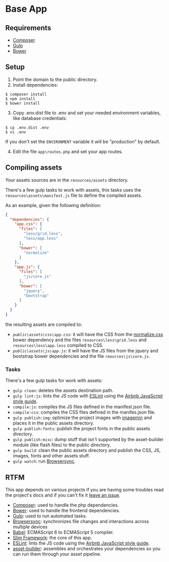 Base App
=======

## Requirements

* [Composer](https://getcomposer.org/)
* [Gulp](http://gulpjs.com/)
* [Bower](http://bower.io/)

## Setup

1. Point the domain to the public directory.
2. Install dependencies:

  ```shell
  $ composer install
  $ npm install
  $ bower install
  ```

3. Copy .env.dist file to .env and set your needed environment variables, like database
credentials:

  ```shell
  $ cp .env.dist .env
  $ vi .env
  ```

  If you don't set the `ENVIRONMENT` variable it will be "production" by default.

4. Edit the file `app\routes.php` and set your app routes.

## Compiling assets

Your assets sources are in the `resources/assets` directory.

There's a few gulp tasks to work with assets, this tasks uses the `resources\assets\manifest.js` file to define the compiled assets.

As an example, given the following definition:

```json
{
  "dependencies": {
    "app.css": {
      "files": [
        "less/grid.less",
        "less/app.less"
      ],
      "bower": [
        "normalize"
      ]
    },
    "app.js": {
      "files": [
        "js/core.js"
      ],
      "bower": [
        "jquery",
        "bootstrap"
      ]
    }
  }
}
```

the resulting assets are compiled to:

* *`public\assets\css\app.css`:* it will have the CSS from the [normalize.css](https://github.com/necolas/normalize.css) bower dependency and the files `resources\less\grid.less` and `resources\less\app.less` compiled to CSS.
* *`public\assets\js\app.js`:* it will have the JS files from the jquery and bootstrap bower dependencies and the file `reources\js\core.js`.

### Tasks

There's a few gulp tasks for work with assets:

* `gulp clean`: deletes the assets destination path.
* `gulp lint:js`: lints the JS code with [ESLint](http://eslint.org/) using the [Airbnb JavaScript style guide](https://github.com/airbnb/javascript/).
* `compile:js`: compiles the JS files defined in the manifest.json file.
* `compile:css`: compiles the CSS files defined in the manifes.json file.
* `gulp publish:img`: optimize the project images with [imagemin](https://github.com/imagemin/imagemin) and places it in the public assets directory.
* `gulp publish:fonts`: publish the project fonts in the public assets directory.
* `gulp publish:misc`: dump stuff that isn't supported by the asset-builder module (like flash files) to the public directory.
* `gulp build`: clean the public assets directory and publish the CSS, JS, images, fonts and other assets stuff.
* `gulp watch`: run [Browsersync](http://www.browsersync.io/).

## RTFM

This app depends on various projects if you are having some troubles read the project's docs and if you can't fix it  [leave an issue](https://github.com/sebacruz/baseapp/issues).

* [Composer](https://getcomposer.org/): used to handle the php dependencies.
* [Bower](http://bower.io/): used to handle the frontend dependencies.
* [Gulp](http://gulpjs.com/): used to run automated tasks.
* [Browsersync](http://www.browsersync.io/): synchronizes file changes and interactions across multiple devices
* [Babel](https://babeljs.io/): ECMAScript 6 to ECMAScript 5 compiler.
* [Slim Framework](http://www.slimframework.com/): the core of this app.
* [ESLint](http://eslint.org/): lints the JS code using the [Airbnb JavaScript style guide](https://github.com/airbnb/javascript/).
* [asset-builder](https://github.com/austinpray/asset-builder): assembles and orchestrates your dependencies so you can run them through your asset pipeline.

